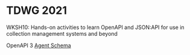 # TDWG 2021

WKSH10: Hands-on activities to learn OpenAPI and JSON:API for use in collection management systems and beyond

OpenAPI 3 [Agent Schema](https://dina-web.github.io/tdwg2021)
